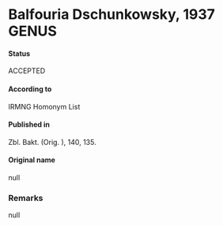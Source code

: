 Balfouria Dschunkowsky, 1937 GENUS
=======

#### Status
ACCEPTED

#### According to
IRMNG Homonym List

#### Published in
Zbl. Bakt. (Orig. ), 140, 135.

#### Original name
null

### Remarks
null